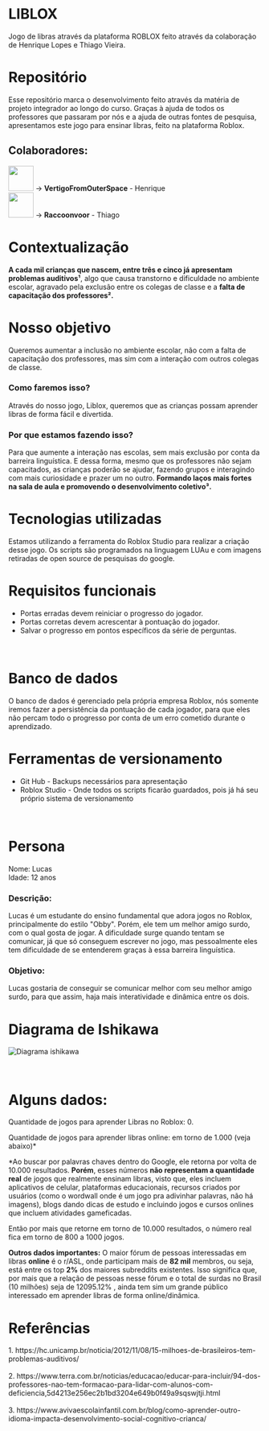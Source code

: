 # LIBLOX
Jogo de libras através da plataforma ROBLOX feito através da colaboração de Henrique Lopes e Thiago Vieira.

# Repositório
Esse repositório marca o desenvolvimento feito através da matéria de projeto integrador ao longo do curso. Graças à ajuda de todos os professores que passaram por nós e a ajuda de outras fontes de pesquisa, apresentamos este jogo para ensinar libras, feito na plataforma Roblox.

## Colaboradores:
<img src="https://github.com/user-attachments/assets/d7b34f4e-3c38-4b09-8bd5-53013e94348b" style="width:50px; height:50px;"> -> **VertigoFromOuterSpace** - Henrique <br>
<img src="https://github.com/user-attachments/assets/c88bd63d-f727-418c-ad73-6e2c2a8aba5b" style="width:50px; height:50px;"> -> **Raccoonvoor** - Thiago <br>

<h1>Contextualização</h1>

<strong>A cada mil crianças que nascem, entre três e cinco já apresentam problemas auditivos¹</strong>, algo que causa transtorno e dificuldade no ambiente escolar, agravado pela exclusão entre os colegas de classe e a <strong>falta de capacitação dos professores².</strong>

<h1>Nosso objetivo</h1>
Queremos aumentar a inclusão no ambiente escolar, não com a falta de capacitação dos professores, mas sim com a interação com outros colegas de classe.
<h3>Como faremos isso?</h3>
Através do nosso jogo, Liblox, queremos que as crianças possam aprender libras de forma fácil e divertida.
<h3>Por que estamos fazendo isso?</h3>
Para que aumente a interação nas escolas, sem mais exclusão por conta da barreira linguística. E dessa forma, mesmo que os professores não sejam capacitados, as crianças poderão se ajudar, fazendo grupos e interagindo com mais curiosidade e prazer um no outro. <strong>Formando laços mais fortes na sala de aula e promovendo o desenvolvimento coletivo³.</strong>
<br>

<h1>Tecnologias utilizadas</h1>
Estamos utilizando a ferramenta do Roblox Studio para realizar a criação desse jogo. Os scripts são programados na linguagem LUAu e com imagens retiradas de open source de pesquisas do google.
<br>

<h1>Requisitos funcionais</h1>
<ul>
  <li>Portas erradas devem reiniciar o progresso do jogador.</li>
  <li>Portas corretas devem acrescentar à pontuação do jogador.</li>
  <li>Salvar o progresso em pontos específicos da série de perguntas.</li>
</ul>
<br>


<h1>Banco de dados</h1>
O banco de dados é gerenciado pela própria empresa Roblox, nós somente iremos fazer a persistência da pontuação de cada jogador, para que eles não percam todo o progresso por conta de um erro cometido durante o aprendizado.
<br>

<h1>Ferramentas de versionamento</h1>
<ul>
  <li>Git Hub - Backups necessários para apresentação</li>
  <li>Roblox Studio - Onde todos os scripts ficarão guardados, pois já há seu próprio sistema de versionamento</li>
</ul>
<br>
<h1>Persona</h1>

Nome: Lucas
<br>
Idade: 12 anos

<h3>Descrição:</h3>
Lucas é um estudante do ensino fundamental que adora jogos no Roblox, principalmente do estilo "Obby". Porém, ele tem um melhor amigo surdo, com o qual gosta de jogar. A dificuldade surge quando tentam se comunicar, já que só conseguem escrever no jogo, mas pessoalmente eles tem dificuldade de se entenderem graças à essa barreira linguística.

<h3>Objetivo:</h3>
Lucas gostaria de conseguir se comunicar melhor com seu melhor amigo surdo, para que assim, haja mais interatividade e dinâmica entre os dois.












<h1>Diagrama de Ishikawa</h1>

![Diagrama ishikawa](https://github.com/user-attachments/assets/ed1e65d7-6401-43fe-bbed-af6d4abe3ef3)

<br>

<h1>Alguns dados:</h1>

Quantidade de jogos para aprender Libras no Roblox: 0.

Quantidade de jogos para aprender libras online: em torno de 1.000 (veja abaixo)*

*Ao buscar por palavras chaves dentro do Google, ele retorna por volta de 10.000 resultados. <strong>Porém</strong>, esses números <strong>não representam a quantidade real</strong> de jogos que realmente ensinam libras, visto que, eles incluem aplicativos de celular, plataformas educacionais, recursos criados por usuários (como o wordwall onde é um jogo pra adivinhar palavras, não há imagens), blogs dando dicas de estudo e incluindo jogos e cursos onlines que incluem atividades gameficadas.

Então por mais que retorne em torno de 10.000 resultados, o número real fica em torno de 800 a 1000 jogos.

<strong>Outros dados importantes:</strong>
O maior fórum de pessoas interessadas em libras <strong>online</strong> é o r/ASL, onde participam mais de <strong>82 mil</strong> membros, ou seja, está entre os top <strong>2%</strong> dos maiores subreddits existentes. Isso significa que, por mais que a relação de pessoas nesse fórum e o total de surdas no Brasil (10 milhões) seja de 12095.12% , ainda tem sim um grande público interessado em aprender libras de forma online/dinâmica.








<h1>Referências</h1>
1. https://hc.unicamp.br/noticia/2012/11/08/15-milhoes-de-brasileiros-tem-problemas-auditivos/
<br><br>
2. https://www.terra.com.br/noticias/educacao/educar-para-incluir/94-dos-professores-nao-tem-formacao-para-lidar-com-alunos-com-deficiencia,5d4213e256ec2b1bd3204e649b0f49a9sqswjtji.html
<br><br>
3. https://www.avivaescolainfantil.com.br/blog/como-aprender-outro-idioma-impacta-desenvolvimento-social-cognitivo-crianca/
